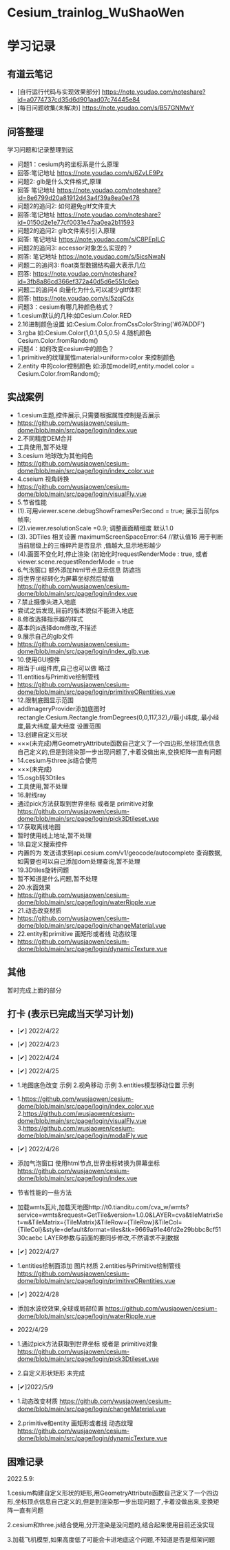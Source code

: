 # Cesium_trainlog_WuShaoWen
# 学习记录

## 有道云笔记
<!-- 标题+内容 列出所有的笔记
* [这个GitHub页面](https://github.com/snowflowersnowflake/Cesium_trainlog_WuShaoWen/edit/main/README.md) -->
* [自行运行代码与实现效果部分] https://note.youdao.com/noteshare?id=a0774737cd35d6d901aad07c74445e84
* [每日问题收集(未解决)] https://note.youdao.com/s/B57GNMwY

## 问答整理
学习问题和记录整理到这
* 问题1：cesium内的坐标系是什么原理
* 回答:笔记地址 https://note.youdao.com/s/6ZvLE9Pz
* 问题2: glb是什么文件格式,原理
* 回答 笔记地址 https://note.youdao.com/noteshare?id=8e6799d20a81912d43a4f39a8ea0e478
* 问题2的追问2: 如何避免gltf文件变大
* 回答:笔记地址 https://note.youdao.com/noteshare?id=0150d2e1e77cf0031e47aa0ea2b11593
* 问题2的追问2: glb文件索引引入原理
* 回答: 笔记地址 https://note.youdao.com/s/C8PEpILC
* 问题2的追问3: accessor对象怎么实现的？
* 回答: 笔记地址 https://note.youdao.com/s/5icsNwaN
* 问题二的追问3: float类型数据结构最大表示几位
* 回答: https://note.youdao.com/noteshare?id=3fb8a86cd366ef372a40d5d6e551c6eb
* 问题二的追问4 向量化为什么可以减少gltf体积
* 回答: https://note.youdao.com/s/5zqjCdx
* 问题3：cesium有哪几种颜色格式？
* 1.cesium默认的几种:如Cesium.Color.RED 
* 2.16进制颜色设置 如:Cesium.Color.fromCssColorString('#67ADDF') 
* 3.rgba 如:Cesium.Color(1,0.1,0.5,0.5) 4.随机颜色 Cesium.Color.fromRandom()
* 问题4：如何改变cesium中的颜色？
* 1.primitive的纹理属性material>uniform>color 来控制颜色 
* 2.entity 中的color控制颜色 如:添加model时,entity.model.color = Cesium.Color.fromRandom();

## 实战案例
* 1.cesium主题,控件展示,只需要根据属性控制是否展示
* https://github.com/wusjaowen/cesium-dome/blob/main/src/page/login/index.vue
* 2.不同精度DEM合并
* 工具使用,暂不处理
* 3.cesium 地球改为其他纯色
* https://github.com/wusjaowen/cesium-dome/blob/main/src/page/login/index_color.vue
* 4.cseium 视角转换
* https://github.com/wusjaowen/cesium-dome/blob/main/src/page/login/visualFly.vue
* 5.节省性能
* (1).可用viewer.scene.debugShowFramesPerSecond = true; 展示当前fps帧率;
* (2).viewer.resolutionScale =0.9; 调整画面精细度 默认1.0 
* (3). 3DTiles 相关设置 maximumScreenSpaceError:64 //默认值16 用于判断当前层级上的三维碎片是否显示 ,值越大,显示地形越少
* (4).画面不变化时,停止渲染 (初始化时requestRenderMode : true, 或者  viewer.scene.requestRenderMode = true
* 6.气泡窗口  额外添加html节点显示信息 防遮挡
* 将世界坐标转化为屏幕坐标然后赋值  https://github.com/wusjaowen/cesium-dome/blob/main/src/page/login/index.vue
* 7.禁止摄像头进入地底
* 尝试之后发现,目前的版本貌似不能进入地底
* 8.修改选择指示器的样式
* 基本的js选择dom修改,不描述
* 9.展示自己的glb文件
* https://github.com/wusjaowen/cesium-dome/blob/main/src/page/login/index_glb.vue.
* 10.使用GUI控件
* 相当于ui组件库,自己也可以做 略过
* 11.entities与Primitive绘制管线
* https://github.com/wusjaowen/cesium-dome/blob/main/src/page/login/primitiveORentities.vue
* 12.限制底图显示范围
* addImageryProvider添加底图时 rectangle:Cesium.Rectangle.fromDegrees(0,0,117,32),//最小纬度,.最小经度,最大纬度,最大经度 设置范围
* 13.创建自定义形状
* ×××(未完成)用GeometryAttribute函数自己定义了一个四边形,坐标顶点信息自己定义的,但是到渲染那一步出现问题了,卡着没做出来,变换矩阵一直有问题
* 14.cesium与three.js结合使用
* ×××(未完成)
* 15.osgb转3Dtiles
* 工具使用,暂不处理
* 16.射线ray
*  通过pick方法获取到世界坐标 或者是 primitive对象 https://github.com/wusjaowen/cesium-dome/blob/main/src/page/login/pick3Dtileset.vue
* 17.获取离线地图
* 暂时使用线上地址,暂不处理
* 18.自定义搜索控件
* 内置的为 发送请求到api.cesium.com/v1/geocode/autocomplete 查询数据,如需要也可以自己添加dom处理查询,暂不处理
* 19.3Dtiles旋转问题
* 暂不知道是什么问题,暂不处理
* 20.水面效果
* https://github.com/wusjaowen/cesium-dome/blob/main/src/page/login/waterRipple.vue
* 21.动态改变材质
* https://github.com/wusjaowen/cesium-dome/blob/main/src/page/login/changeMaterial.vue
* 22.entity和primitive 画矩形或者线 动态纹理
* https://github.com/wusjaowen/cesium-dome/blob/main/src/page/login/dynamicTexture.vue

## 其他
暂时完成上面的部分

## 打卡 (表示已完成当天学习计划)
* [✔] 2022/4/22 
* [✔] 2022/4/23 
* [✔] 2022/4/24 
* [✔] 2022/4/25
*  1.地图底色改变 示例 2.视角移动 示例 3.entities模型移动位置 示例
* 1.https://github.com/wusjaowen/cesium-dome/blob/main/src/page/login/index_color.vue 2.https://github.com/wusjaowen/cesium-dome/blob/main/src/page/login/visualFly.vue 3.https://github.com/wusjaowen/cesium-dome/blob/main/src/page/login/modalFly.vue 
* [✔] 2022/4/26
* 添加气泡窗口 使用html节点,世界坐标转换为屏幕坐标 https://github.com/wusjaowen/cesium-dome/blob/main/src/page/login/index.vue
* 节省性能的一些方法
* 加载wmts瓦片,加载天地图http://t0.tianditu.com/cva_w/wmts?service=wmts&request=GetTile&version=1.0.0&LAYER=cva&tileMatrixSet=w&TileMatrix={TileMatrix}&TileRow={TileRow}&TileCol={TileCol}&style=default&format=tiles&tk=9669a91e46fd2e29bbbc8cf5130caebc  LAYER参数与前面的要同步修改,不然请求不到数据
* [✔] 2022/4/27
* 1.entities绘制面添加 图片材质 2.entities与Primitive绘制管线 https://github.com/wusjaowen/cesium-dome/blob/main/src/page/login/primitiveORentities.vue
* [✔] 2022/4/28
* 添加水波纹效果,全球或局部位置 https://github.com/wusjaowen/cesium-dome/blob/main/src/page/login/waterRipple.vue
* 2022/4/29 
* 1.通过pick方法获取到世界坐标 或者是 primitive对象 https://github.com/wusjaowen/cesium-dome/blob/main/src/page/login/pick3Dtileset.vue
* 2.自定义形状矩形  未完成

* [✔]2022/5/9
* 1.动态改变材质 https://github.com/wusjaowen/cesium-dome/blob/main/src/page/login/changeMaterial.vue
* 2.primitive和entity 画矩形或者线 动态纹理  https://github.com/wusjaowen/cesium-dome/blob/main/src/page/login/dynamicTexture.vue

## 困难记录
2022.5.9:

1.cesium构建自定义形状的矩形,用GeometryAttribute函数自己定义了一个四边形,坐标顶点信息自己定义的,但是到渲染那一步出现问题了,卡着没做出来,变换矩阵一直有问题

2.cesium和three.js结合使用,分开渲染是没问题的,结合起来使用目前还没实现

3.加载飞机模型,如果高度低了可能会卡进地底这个问题,不知道是否是框架问题
